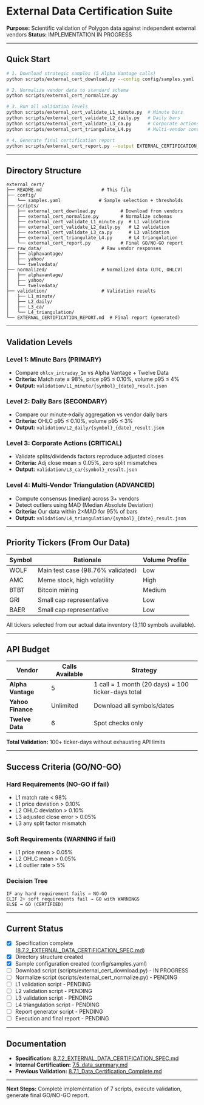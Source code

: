 # External Data Certification Suite

**Purpose:** Scientific validation of Polygon data against independent external vendors
**Status:** IMPLEMENTATION IN PROGRESS

---

## Quick Start

```bash
# 1. Download strategic samples (5 Alpha Vantage calls)
python scripts/external_cert_download.py --config config/samples.yaml

# 2. Normalize vendor data to standard schema
python scripts/external_cert_normalize.py

# 3. Run all validation levels
python scripts/external_cert_validate_L1_minute.py  # Minute bars
python scripts/external_cert_validate_L2_daily.py   # Daily bars
python scripts/external_cert_validate_L3_ca.py      # Corporate actions
python scripts/external_cert_triangulate_L4.py      # Multi-vendor consensus

# 4. Generate final certification report
python scripts/external_cert_report.py --output EXTERNAL_CERTIFICATION_REPORT.md
```

---

## Directory Structure

```
external_cert/
├── README.md                      # This file
├── config/
│   └── samples.yaml              # Sample selection + thresholds
├── scripts/
│   ├── external_cert_download.py         # Download from vendors
│   ├── external_cert_normalize.py        # Normalize schemas
│   ├── external_cert_validate_L1_minute.py  # L1 validation
│   ├── external_cert_validate_L2_daily.py   # L2 validation
│   ├── external_cert_validate_L3_ca.py      # L3 validation
│   ├── external_cert_triangulate_L4.py      # L4 triangulation
│   └── external_cert_report.py           # Final GO/NO-GO report
├── raw_data/                      # Raw vendor responses
│   ├── alphavantage/
│   ├── yahoo/
│   └── twelvedata/
├── normalized/                    # Normalized data (UTC, OHLCV)
│   ├── alphavantage/
│   ├── yahoo/
│   └── twelvedata/
├── validation/                    # Validation results
│   ├── L1_minute/
│   ├── L2_daily/
│   ├── L3_ca/
│   └── L4_triangulation/
└── EXTERNAL_CERTIFICATION_REPORT.md  # Final report (generated)
```

---

## Validation Levels

### Level 1: Minute Bars (PRIMARY)
- Compare `ohlcv_intraday_1m` vs Alpha Vantage + Twelve Data
- **Criteria:** Match rate ≥ 98%, price p95 ≤ 0.10%, volume p95 ≤ 4%
- **Output:** `validation/L1_minute/{symbol}_{date}_result.json`

### Level 2: Daily Bars (SECONDARY)
- Compare our minute→daily aggregation vs vendor daily bars
- **Criteria:** OHLC p95 ≤ 0.10%, volume p95 ≤ 3%
- **Output:** `validation/L2_daily/{symbol}_{date}_result.json`

### Level 3: Corporate Actions (CRITICAL)
- Validate splits/dividends factors reproduce adjusted closes
- **Criteria:** Adj close mean ≤ 0.05%, zero split mismatches
- **Output:** `validation/L3_ca/{symbol}_result.json`

### Level 4: Multi-Vendor Triangulation (ADVANCED)
- Compute consensus (median) across 3+ vendors
- Detect outliers using MAD (Median Absolute Deviation)
- **Criteria:** Our data within 2×MAD for 95% of bars
- **Output:** `validation/L4_triangulation/{symbol}_{date}_result.json`

---

## Priority Tickers (From Our Data)

| Symbol | Rationale | Volume Profile |
|--------|-----------|----------------|
| WOLF | Main test case (98.76% validated) | Low |
| AMC | Meme stock, high volatility | High |
| BTBT | Bitcoin mining | Medium |
| GRI | Small cap representative | Low |
| BAER | Small cap representative | Low |

All tickers selected from our actual data inventory (3,110 symbols available).

---

## API Budget

| Vendor | Calls Available | Strategy |
|--------|-----------------|----------|
| **Alpha Vantage** | 5 | 1 call = 1 month (20 days) = 100 ticker-days total |
| **Yahoo Finance** | Unlimited | Download all symbols/dates |
| **Twelve Data** | 6 | Spot checks only |

**Total Validation:** 100+ ticker-days without exhausting API limits

---

## Success Criteria (GO/NO-GO)

### Hard Requirements (NO-GO if fail)
- L1 match rate < 98%
- L1 price deviation > 0.10%
- L2 OHLC deviation > 0.10%
- L3 adjusted close error > 0.05%
- L3 any split factor mismatch

### Soft Requirements (WARNING if fail)
- L1 price mean > 0.05%
- L2 OHLC mean > 0.05%
- L4 outlier rate > 5%

### Decision Tree
```
IF any hard requirement fails → NO-GO
ELIF 2+ soft requirements fail → GO with WARNINGS
ELSE → GO (CERTIFIED)
```

---

## Current Status

- [x] Specification complete ([8.7.2_EXTERNAL_DATA_CERTIFICATION_SPEC.md](../8.7.2_EXTERNAL_DATA_CERTIFICATION_SPEC.md))
- [x] Directory structure created
- [x] Sample configuration created (config/samples.yaml)
- [ ] Download script (scripts/external_cert_download.py) - IN PROGRESS
- [ ] Normalize script (scripts/external_cert_normalize.py) - PENDING
- [ ] L1 validation script - PENDING
- [ ] L2 validation script - PENDING
- [ ] L3 validation script - PENDING
- [ ] L4 triangulation script - PENDING
- [ ] Report generator script - PENDING
- [ ] Execution and final report - PENDING

---

## Documentation

- **Specification:** [8.7.2_EXTERNAL_DATA_CERTIFICATION_SPEC.md](../8.7.2_EXTERNAL_DATA_CERTIFICATION_SPEC.md)
- **Internal Certification:** [7.5_data_summary.md](../../E_data_analisys/7.5_data_summary.md)
- **Previous Validation:** [8.7.1_Data_Certification_Complete.md](../8.7.1_Data_Certification_Complete.md)

---

**Next Steps:** Complete implementation of 7 scripts, execute validation, generate final GO/NO-GO report.
